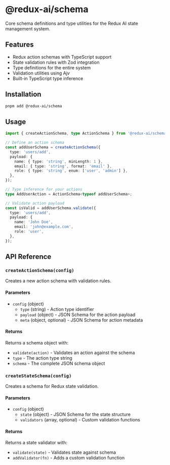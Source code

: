 # @redux-ai/schema

Core schema definitions and type utilities for the Redux AI state management system.

## Features

- Redux action schemas with TypeScript support
- State validation rules with Zod integration
- Type definitions for the entire system
- Validation utilities using Ajv
- Built-in TypeScript type inference

## Installation

```bash
pnpm add @redux-ai/schema
```

## Usage

```typescript
import { createActionSchema, type ActionSchema } from '@redux-ai/schema';

// Define an action schema
const addUserSchema = createActionSchema({
  type: 'users/add',
  payload: {
    name: { type: 'string', minLength: 1 },
    email: { type: 'string', format: 'email' },
    role: { type: 'string', enum: ['user', 'admin'] },
  },
});

// Type inference for your actions
type AddUserAction = ActionSchema<typeof addUserSchema>;

// Validate action payload
const isValid = addUserSchema.validate({
  type: 'users/add',
  payload: {
    name: 'John Doe',
    email: 'john@example.com',
    role: 'user',
  },
});
```

## API Reference

### `createActionSchema(config)`

Creates a new action schema with validation rules.

#### Parameters

- `config` (object)
  - `type` (string) - Action type identifier
  - `payload` (object) - JSON Schema for the action payload
  - `meta` (object, optional) - JSON Schema for action metadata

#### Returns

Returns a schema object with:

- `validate(action)` - Validates an action against the schema
- `type` - The action type string
- `schema` - The complete JSON schema object

### `createStateSchema(config)`

Creates a schema for Redux state validation.

#### Parameters

- `config` (object)
  - `state` (object) - JSON Schema for the state structure
  - `validators` (array, optional) - Custom validation functions

#### Returns

Returns a state validator with:

- `validate(state)` - Validates state against schema
- `addValidator(fn)` - Adds a custom validation function
